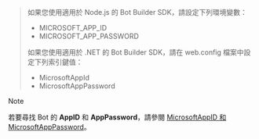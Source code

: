 > 如果您使用適用於 Node.js 的 Bot Builder SDK，請設定下列環境變數：
> <ul><li>MICROSOFT_APP_ID</li><li>MICROSOFT_APP_PASSWORD</li></ul>
> 如果您使用適用於 .NET 的 Bot Builder SDK，請在 web.config 檔案中設定下列索引鍵值：
> <ul><li>MicrosoftAppId</li><li>MicrosoftAppPassword</li></ul>

> [!NOTE]
> 若要尋找 Bot 的 **AppID** 和 **AppPassword**，請參閱 [MicrosoftAppID 和 MicrosoftAppPassword](~/bot-service-manage-overview.md#microsoftappid-and-microsoftapppassword)。